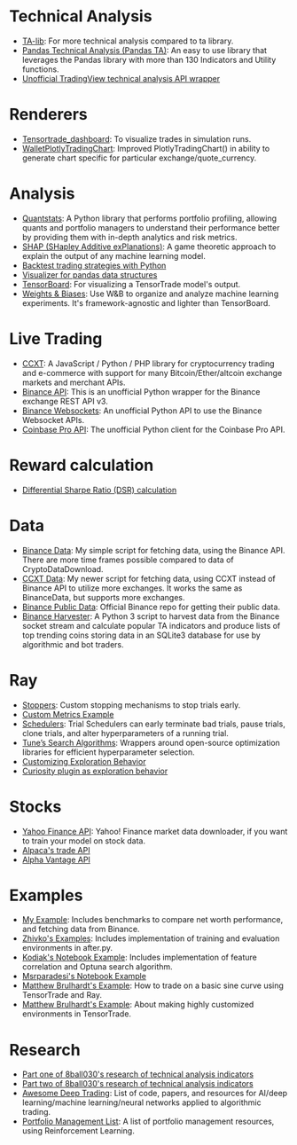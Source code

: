 # Technical Analysis

- [TA-lib](https://github.com/mrjbq7/ta-lib): For more technical analysis compared to ta library.
- [Pandas Technical Analysis (Pandas TA)](https://github.com/twopirllc/pandas-ta): An easy to use library that leverages the Pandas library with more than 130 Indicators and Utility functions.
- [Unofficial TradingView technical analysis API wrapper](https://github.com/brian-the-dev/python-tradingview-ta)

# Renderers

- [Tensortrade_dashboard](https://github.com/mitcheccles/tensortrade_dashboard): To visualize trades in simulation runs.
- [WalletPlotlyTradingChart](https://github.com/AlexQuant62/test01/blob/main/WalletPlotlyTradingChart.py): Improved PlotlyTradingChart() in ability to generate chart specific for particular exchange/quote_currency.

# Analysis

- [Quantstats](https://github.com/ranaroussi/quantstats): A Python library that performs portfolio profiling, allowing quants and portfolio managers to understand their performance better by providing them with in-depth analytics and risk metrics.
- [SHAP (SHapley Additive exPlanations)](https://github.com/slundberg/shap): A game theoretic approach to explain the output of any machine learning model.
- [Backtest trading strategies with Python](https://github.com/kernc/backtesting.py)
- [Visualizer for pandas data structures](https://github.com/man-group/dtale)
- [TensorBoard](https://github.com/tensorflow/tensorboard): For visualizing a TensorTrade model's output.
- [Weights & Biases](https://github.com/wandb/client): Use W&B to organize and analyze machine learning experiments. It's framework-agnostic and lighter than TensorBoard.

# Live Trading

- [CCXT](https://github.com/ccxt/ccxt): A JavaScript / Python / PHP library for cryptocurrency trading and e-commerce with support for many Bitcoin/Ether/altcoin exchange markets and merchant APIs.
- [Binance API](https://github.com/sammchardy/python-binance): This is an unofficial Python wrapper for the Binance exchange REST API v3.
- [Binance Websockets](https://github.com/oliver-zehentleitner/unicorn-binance-websocket-api): An unofficial Python API to use the Binance Websocket APIs.
- [Coinbase Pro API](https://github.com/danpaquin/coinbasepro-python): The unofficial Python client for the Coinbase Pro API.

# Reward calculation

- [Differential Sharpe Ratio (DSR) calculation](https://github.com/AchillesJJ/DSR)

# Data

- [Binance Data](https://github.com/StephanAkkerman/BinanceData): My simple script for fetching data, using the Binance API. There are more time frames possible compared to data of CryptoDataDownload.
- [CCXT Data](https://github.com/StephanAkkerman/Crypto_OHLCV): My newer script for fetching data, using CCXT instead of Binance API to utilize more exchanges. It works the same as BinanceData, but supports more exchanges.
- [Binance Public Data](https://github.com/binance/binance-public-data): Official Binance repo for getting their public data.
- [Binance Harvester](https://github.com/declasm/binance_harvester): A Python 3 script to harvest data from the Binance socket stream and calculate popular TA indicators and produce lists of top trending coins storing data in an SQLite3 database for use by algorithmic and bot traders.

# Ray

- [Stoppers](https://docs.ray.io/en/master/tune/api_docs/stoppers.html): Custom stopping mechanisms to stop trials early.
- [Custom Metrics Example](https://github.com/ray-project/ray/blob/master/rllib/examples/custom_metrics_and_callbacks.py)
- [Schedulers](https://docs.ray.io/en/master/tune/api_docs/schedulers.html): Trial Schedulers can early terminate bad trials, pause trials, clone trials, and alter hyperparameters of a running trial.
- [Tune’s Search Algorithms](https://docs.ray.io/en/master/tune/api_docs/suggestion.html): Wrappers around open-source optimization libraries for efficient hyperparameter selection.
- [Customizing Exploration Behavior](https://docs.ray.io/en/master/rllib-training.html#customizing-exploration-behavior)
- [Curiosity plugin as exploration behavior](https://docs.ray.io/en/master/rllib-algorithms.html#curiosity)

# Stocks

- [Yahoo Finance API](https://github.com/ranaroussi/yfinance): Yahoo! Finance market data downloader, if you want to train your model on stock data.
- [Alpaca's trade API](https://github.com/alpacahq/alpaca-trade-api-python)
- [Alpha Vantage API](https://github.com/RomelTorres/alpha_vantage)

# Examples

- [My Example](https://github.com/StephanAkkerman/TensorTrade): Includes benchmarks to compare net worth performance, and fetching data from Binance.
- [Zhivko's Examples](https://github.com/zhivko/tensortrade/tree/master/examples/myexample): Includes implementation of training and evaluation environments in after.py.
- [Kodiak's Notebook Example](https://colab.research.google.com/drive/1N0gZhsiXT7vwHN__FoX8an-AqxJDSfak): Includes implementation of feature correlation and Optuna search algorithm.
- [Msrparadesi's Notebook Example](https://github.com/msrparadesi/tensortrade/blob/master/examples/TensorTrade_on_SageMaker_Studio.ipynb)
- [Matthew Brulhardt's Example](https://github.com/mwbrulhardt/simple-sine-curve): How to trade on a basic sine curve using TensorTrade and Ray.
- [Matthew Brulhardt's Example](https://github.com/mwbrulhardt/penv): About making highly customized environments in TensorTrade.

# Research

- [Part one of 8ball030's research of technical analysis indicators](https://github.com/8ball030/FTXIndicators)
- [Part two of 8ball030's research of technical analysis indicators](https://github.com/8ball030/indicator_part_2)
- [Awesome Deep Trading](https://github.com/cbailes/awesome-deep-trading): List of code, papers, and resources for AI/deep learning/machine learning/neural networks applied to algorithmic trading.
- [Portfolio Management List](https://github.com/Draichi/Portfolio-Management-list): A list of portfolio management resources, using Reinforcement Learning.
